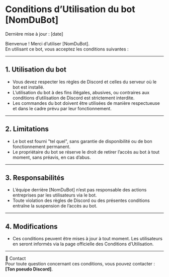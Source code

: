 # Conditions d’Utilisation du bot [NomDuBot]

Dernière mise à jour : [date]

Bienvenue ! Merci d’utiliser [NomDuBot].  
En utilisant ce bot, vous acceptez les conditions suivantes :

---

## 1. Utilisation du bot
- Vous devez respecter les règles de Discord et celles du serveur où le bot est installé.
- L’utilisation du bot à des fins illégales, abusives, ou contraires aux conditions d’utilisation de Discord est strictement interdite.
- Les commandes du bot doivent être utilisées de manière respectueuse et dans le cadre prévu par leur fonctionnement.

---

## 2. Limitations
- Le bot est fourni "tel quel", sans garantie de disponibilité ou de bon fonctionnement permanent.
- Le propriétaire du bot se réserve le droit de retirer l’accès au bot à tout moment, sans préavis, en cas d’abus.

---

## 3. Responsabilités
- L’équipe derrière [NomDuBot] n’est pas responsable des actions entreprises par les utilisateurs via le bot.
- Toute violation des règles de Discord ou des présentes conditions entraîne la suspension de l’accès au bot.

---

## 4. Modifications
- Ces conditions peuvent être mises à jour à tout moment. Les utilisateurs en seront informés via la page officielle des Conditions d’Utilisation.

---

📩 Contact  
Pour toute question concernant ces conditions, vous pouvez contacter : **[Ton pseudo Discord]**.
